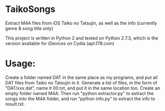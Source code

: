 TaikoSongs
==========

Extract M4A files from iOS Taiko no Tatsujin, as well as the info (currently genre &amp; song title only)

This project is written in Python 2 and tested on Python 2.7.3, which is the version available for iDevices on Cydia (apt.178.com)
# Usage:
Create a folder named DAT in the same place as my programs, and put all DAT files from Taiko no Tatsujin in it. Generate a list of files, in the form of "DAT/xxx.dat", name it 00.txt, and put it in the same location too. Create an empty folder named M4A. Then run "python extractor.py" to extract the songs into the M4A folder, and run "python info.py" to extract the info to result.txt.

